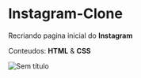 # Instagram-Clone
Recriando pagina inicial do **Instagram**

Conteudos:
 **HTML**
    &
 **CSS**
 
 ![Sem título](https://user-images.githubusercontent.com/87195708/130276674-f240eb23-c722-4f8a-af00-30293d220fe1.png)


